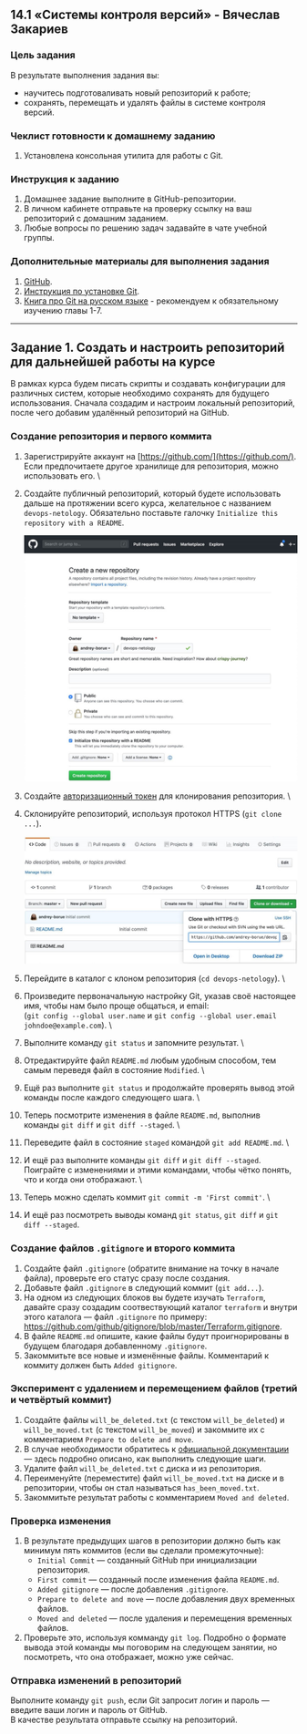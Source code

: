 ## 14.1 «Системы контроля версий» - Вячеслав Закариев

### Цель задания

В результате выполнения задания вы: 

* научитесь подготоваливать новый репозиторий к работе;
* сохранять, перемещать и удалять файлы в системе контроля версий.  


### Чеклист готовности к домашнему заданию

1. Установлена консольная утилита для работы с Git.


### Инструкция к заданию

1. Домашнее задание выполните в GitHub-репозитории. 
2. В личном кабинете отправьте на проверку ссылку на ваш репозиторий с домашним заданием.
3. Любые вопросы по решению задач задавайте в чате учебной группы.


### Дополнительные материалы для выполнения задания

1. [GitHub](https://github.com/).
2. [Инструкция по установке Git](https://git-scm.com/downloads).
3. [Книга про  Git на русском языке](https://git-scm.com/book/ru/v2/) - рекомендуем к обязательному изучению главы 1-7.

------

## Задание 1. Создать и настроить репозиторий для дальнейшей работы на курсе

В рамках курса будем писать скрипты и создавать конфигурации для различных систем, которые необходимо сохранять для будущего использования. 
Сначала создадим и настроим локальный репозиторий, после чего добавим удалённый репозиторий на GitHub.

### Создание репозитория и первого коммита

1. Зарегистрируйте аккаунт на [https://github.com/](https://github.com/). Если предпочитаете другое хранилище для репозитория, можно использовать его. \
2. Создайте публичный репозиторий, который будете использовать дальше на протяжении всего курса, желательное с названием `devops-netology`.
   Обязательно поставьте галочку `Initialize this repository with a README`. 
   
    ![Диалог создания репозитория](https://github.com/SlavaZakariev/netology/blob/31bfc3a0030cc85f07e7dda4c9f1afe04c6b060f/git/14.1_git-beginning/resources/github-new-repo-1.jpg)
    
3. Создайте [авторизационный токен](https://docs.github.com/en/authentication/keeping-your-account-and-data-secure/creating-a-personal-access-token) для клонирования репозитория. \
4. Склонируйте репозиторий, используя протокол HTTPS (`git clone ...`).
 
    ![Клонирование репозитория](https://github.com/SlavaZakariev/netology/blob/31bfc3a0030cc85f07e7dda4c9f1afe04c6b060f/git/14.1_git-beginning/resources/github-clone-repo-https.jpg)
    
5. Перейдите в каталог с клоном репозитория (`cd devops-netology`). \
6. Произведите первоначальную настройку Git, указав своё настоящее имя, чтобы нам было проще общаться, и email: \
   (`git config --global user.name` и `git config --global user.email johndoe@example.com`). \
7. Выполните команду `git status` и запомните результат. \
8. Отредактируйте файл `README.md` любым удобным способом, тем самым переведя файл в состояние `Modified`. \
9. Ещё раз выполните `git status` и продолжайте проверять вывод этой команды после каждого следующего шага. \
10. Теперь посмотрите изменения в файле `README.md`, выполнив команды `git diff` и `git diff --staged`. \
11. Переведите файл в состояние `staged` командой `git add README.md`. \
12. И ещё раз выполните команды `git diff` и `git diff --staged`. Поиграйте с изменениями и этими командами, чтобы чётко понять, что и когда они отображают. \
13. Теперь можно сделать коммит `git commit -m 'First commit'`. \
14. И ещё раз посмотреть выводы команд `git status`, `git diff` и `git diff --staged`.

### Создание файлов `.gitignore` и второго коммита

1. Создайте файл `.gitignore` (обратите внимание на точку в начале файла), проверьте его статус сразу после создания. 
1. Добавьте файл `.gitignore` в следующий коммит (`git add...`).
1. На одном из следующих блоков вы будете изучать `Terraform`, давайте сразу создадим соотвествующий каталог `terraform` и внутри этого каталога — файл `.gitignore` по примеру: https://github.com/github/gitignore/blob/master/Terraform.gitignore.  
1. В файле `README.md` опишите, какие файлы будут проигнорированы в будущем благодаря добавленному `.gitignore`.
1. Закоммитьте все новые и изменённые файлы. Комментарий к коммиту должен быть `Added gitignore`.

### Эксперимент с удалением и перемещением файлов (третий и четвёртый коммит)

1. Создайте файлы `will_be_deleted.txt` (с текстом `will_be_deleted`) и `will_be_moved.txt` (с текстом `will_be_moved`) и закоммите их с комментарием `Prepare to delete and move`.
1. В случае необходимости обратитесь к [официальной документации](https://git-scm.com/book/ru/v2/Основы-Git-Запись-изменений-в-репозиторий) — здесь подробно описано, как выполнить следующие шаги. 
1. Удалите файл `will_be_deleted.txt` с диска и из репозитория. 
1. Переименуйте (переместите) файл `will_be_moved.txt` на диске и в репозитории, чтобы он стал называться `has_been_moved.txt`.
1. Закоммитьте результат работы с комментарием `Moved and deleted`.

### Проверка изменения

1. В результате предыдущих шагов в репозитории должно быть как минимум пять коммитов (если вы сделали промежуточные):
    * `Initial Commit` — созданный GitHub при инициализации репозитория. 
    * `First commit` — созданный после изменения файла `README.md`.
    * `Added gitignore` — после добавления `.gitignore`.
    * `Prepare to delete and move` — после добавления двух временных файлов.
    * `Moved and deleted` — после удаления и перемещения временных файлов. 
2. Проверьте это, используя комманду `git log`. Подробно о формате вывода этой команды мы поговорим на следующем занятии, но посмотреть, что она отображает, можно уже сейчас.

### Отправка изменений в репозиторий

Выполните команду `git push`, если Git запросит логин и пароль — введите ваши логин и пароль от GitHub. \
В качестве результата отправьте ссылку на репозиторий. 

